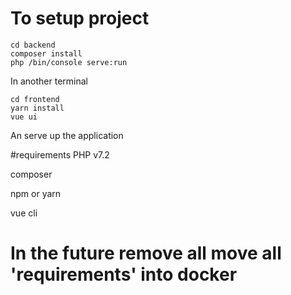 # To setup project 
```
cd backend
composer install
php /bin/console serve:run
```
In another terminal
```
cd frontend
yarn install
vue ui
```
An serve up the application

#requirements 
PHP v7.2

composer 

npm or yarn

vue cli

# In the future remove all move all 'requirements' into docker
